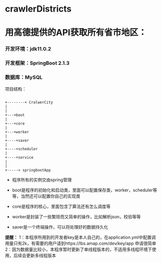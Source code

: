 # crawlerDistricts
# 用高德提供的API获取所有省市地区：
### 开发环境：jdk11.0.2
### 开发框架：SpringBoot 2.1.3
### 数据库：MySQL
项目结构：
```plain

+--------+ CralwerCity
|
|
+---+boot
|
+---+core
|
+---+worker
|
+----+saver
|
+----+scheduler
|
+----+service
|
|
+-----> springbootApp

```
- 程序所有的实例交由spring管理

- boot是程序的初始化和启动类，里面可以配置保存类，worker，scheduler等等，当然还可以配置你自己的实现类

- core是程序的核心，里面包含了算法还有怎么调度等

- worker是封装了一些繁琐而又简单的操作，比如解析json，校验等等

- saver是一个终端操作，可以将处理好的数据持久化

**提醒：**
  1：本程序所用到的开发者key是本人自己的，在application.yml中配置调用量只有2k，有需要的用户请到https://lbs.amap.com/dev/key/app 申请很简单
  2：因为数据量比较小，本程序暂时更新了单线程版本的，不适用多线程环境下使用，后续会更新多线程版本
